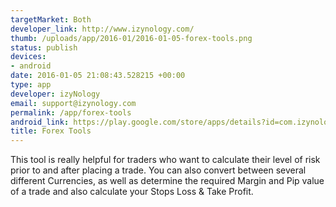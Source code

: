 ```yaml
--- 
targetMarket: Both
developer_link: http://www.izynology.com/
thumb: /uploads/app/2016-01/2016-01-05-forex-tools.png
status: publish
devices: 
- android
date: 2016-01-05 21:08:43.528215 +00:00
type: app
developer: izyNology
email: support@izynology.com
permalink: /app/forex-tools
android_link: https://play.google.com/store/apps/details?id=com.izynology.forextools
title: Forex Tools
---
```


This tool is really helpful for traders who want to calculate their level of risk prior to and after placing a trade.
You can also convert between several different Currencies, as well as determine the required Margin and Pip value of a trade and also calculate your Stops Loss & Take Profit.
